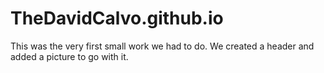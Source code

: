 # TheDavidCalvo.github.io
This was the very first small work we had to do. We created a header and added a picture to go with it.
